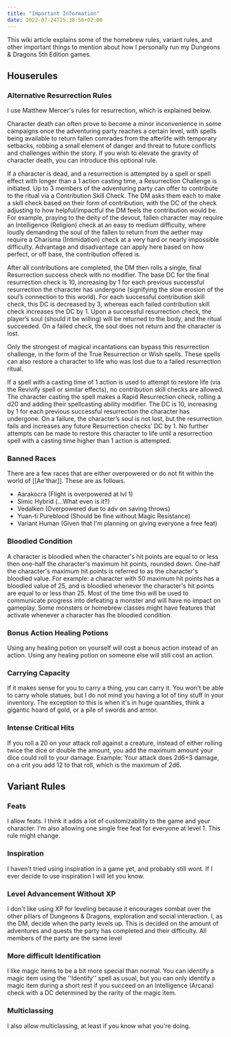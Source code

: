 ```yaml
---
title: "Important Information"
date: 2022-07-24T15:38:56+02:00
---
```


This wiki article explains some of the homebrew rules, variant rules, and other important things to mention about how I personally run my Dungeons & Dragons 5th Edition games.

## Houserules

### Alternative Resurrection Rules

I use Matthew Mercer's rules for resurrection, which is explained below.

Character death can often prove to become a minor inconvenience in some campaigns once the adventuring party reaches a certain level, with spells being available to return fallen comrades from the afterlife with temporary setbacks, robbing a small element of danger and threat to future conflicts and challenges within the story. If you wish to elevate the gravity of character death, you can introduce this optional rule.

If a character is dead, and a resurrection is attempted by a spell or spell effect with longer than a 1 action casting time, a Resurrection Challenge is initiated. Up to 3 members of the adventuring party can offer to contribute to the ritual via a Contribution Skill Check. The DM asks them each to make a skill check based on their form of contribution, with the DC of the check adjusting to how helpful/impactful the DM feels the contribution would be. For example, praying to the deity of the devout, fallen character may require an Intelligence (Religion) check at an easy to medium difficulty, where loudly demanding the soul of the fallen to return from the aether may require a Charisma (Intimidation) check at a very hard or nearly impossible difficulty. Advantage and disadvantage can apply here based on how perfect, or off base, the contribution offered is.

After all contributions are completed, the DM then rolls a single, final Resurrection success check with no modifier. The base DC for the final resurrection check is 10, increasing by 1 for each previous successful resurrection the character has undergone (signifying the slow erosion of the soul’s connection to this world). For each successful contribution skill check, this DC is decreased by 3, whereas each failed contribution skill check increases the DC by 1. Upon a successful resurrection check, the player’s soul (should it be willing) will be returned to the body, and the ritual succeeded. On a failed check, the soul does not return and the character is lost.

Only the strongest of magical incantations can bypass this resurrection challenge, in the form of the True Resurrection or Wish spells. These spells can also restore a character to life who was lost due to a failed resurrection ritual.

If a spell with a casting time of 1 action is used to attempt to restore life (via the Revivify spell or similar effects), no contribution skill checks are allowed. The character casting the spell makes a Rapid Resurrection check, rolling a d20 and adding their spellcasting ability modifier. The DC is 10, increasing by 1 for each previous successful resurrection the character has undergone. On a failure, the character’s soul is not lost, but the resurrection fails and increases any future Resurrection checks’ DC by 1. No further attempts can be made to restore this character to life until a resurrection spell with a casting time higher than 1 action is attempted.

### Banned Races

There are a few races that are either overpowered or do not fit within the world of [[Ae'thar]]. These are as follows.

-   Aarakocra (Flight is overpowered at lvl 1)
-   Simic Hybrid (...What even is it?)
-   Vedalken (Overpowered due to adv on saving throws)
-   Yuan-ti Pureblood (Should be fine without Magic Resistance)
-   Variant Human (Given that I'm planning on giving everyone a free feat)

### Bloodied Condition

A character is bloodied when the character's hit points are equal to or less then one-half the character's maximum hit points, rounded down. One-half the character's maximum hit points is referred to as the character's bloodied value. For example: a character with 50 maximum hit points has a bloodied value of 25, and is bloodied whenever the character's hit points are equal to or less than 25. Most of the time this will be used to communicate progress into defeating a monster and will have no impact on gameplay. Some monsters or homebrew classes might have features that activate whenever a character has the bloodied condition.

### Bonus Action Healing Potions

Using any healing potion on yourself will cost a bonus action instead of an action. Using any healing potion on someone else will still cost an action.

### Carrying Capacity

If it makes sense for you to carry a thing, you can carry it. You won't be able to carry whole statues, but I do not mind you having a lot of tiny stuff in your inventory. The exception to this is when it's in huge quantities, think a gigantic hoard of gold, or a pile of swords and armor.

### Intense Critical Hits

If you roll a 20 on your attack roll against a creature, instead of either rolling twice the dice or double the amount, you add the maximum amount your dice could roll to your damage. Example: Your attack does 2d6+3 damage, on a crit you add 12 to that roll, which is the maximum of 2d6.

## Variant Rules

### Feats

I allow feats. I think it adds a lot of customizability to the game and your character. I'm also allowing one single free feat for everyone at level 1. This rule might change.

### Inspiration

I haven't tried using inspiration in a game yet, and probably still wont. If I ever decide to use inspiration I will let you know.

### Level Advancement Without XP

I don't like using XP for leveling because it encourages combat over the other pillars of Dungeons & Dragons, exploration and social interaction. I, as the DM, decide when the party levels up. This is decided on the amount of adventures and quests the party has completed and their difficulty. All members of the party are the same level

### More difficult Identification

I like magic items to be a bit more special than normal. You can identify a magic item using the ''Identify'' spell as usual, but you can only identify a magic item during a short rest if you succeed on an Intelligence (Arcana) check with a DC determined by the rarity of the magic item.

### Multiclassing

I also allow multiclassing, at least if you know what you're doing.
